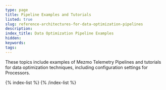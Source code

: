 ```yaml
---
type: page
title: Pipeline Examples and Tutorials
listed: true
slug: reference-architectures-for-data-optimization-pipelines
description: 
index_title: Data Optimization Pipeline Examples
hidden: 
keywords: 
tags: 
---
```


These topics include examples of Mezmo Telemetry Pipelines and tutorials for data optimization techniques,  including configuration settings for Processors.

{% index-list %}
{% /index-list %}